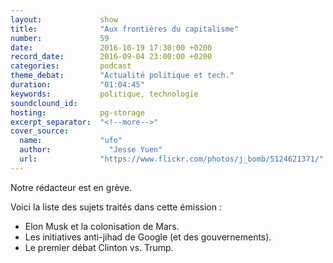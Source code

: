 ```yaml
---
layout:             show
title:              "Aux frontières du capitalisme"
number:             59
date:               2016-10-19 17:30:00 +0200
record_date:        2016-09-04 23:00:00 +0200
categories:         podcast
theme_debat:        "Actualité politique et tech."
duration:           "01:04:45"
keywords:           politique, technologie
soundclound_id:     
hosting:            pg-storage
excerpt_separator:  "<!--more-->"
cover_source:
  name:	            "ufo"
  author:	          "Jesse Yuen"
  url:              "https://www.flickr.com/photos/j_bomb/5124621371/"
---
```


Notre rédacteur est en grève.

Voici la liste des sujets traités dans cette émission :

- Elon Musk et la colonisation de Mars.
- Les initiatives anti-jihad de Google (et des gouvernements).
- Le premier débat Clinton vs. Trump.
